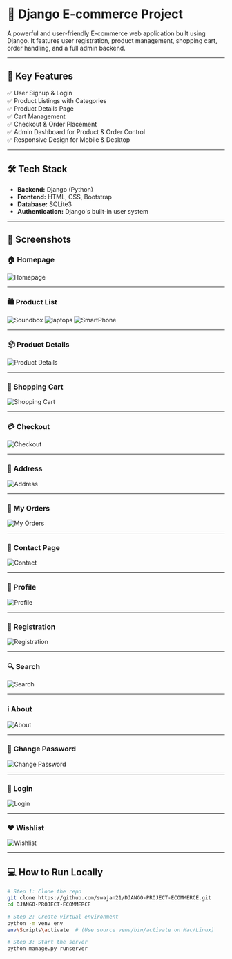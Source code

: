 # 🛒 Django E-commerce Project

A powerful and user-friendly E-commerce web application built using Django. It features user registration, product management, shopping cart, order handling, and a full admin backend.

---

## 🚀 Key Features

✅ User Signup & Login  
✅ Product Listings with Categories  
✅ Product Details Page  
✅ Cart Management  
✅ Checkout & Order Placement  
✅ Admin Dashboard for Product & Order Control  
✅ Responsive Design for Mobile & Desktop

---

## 🛠️ Tech Stack

- **Backend:** Django (Python)
- **Frontend:** HTML, CSS, Bootstrap
- **Database:** SQLite3
- **Authentication:** Django's built-in user system

---

## 📸 Screenshots

### 🏠 Homepage

![Homepage](https://github.com/swajan21/DJANGO-PROJECT-ECOMMERCE/blob/main/Django%20project/Screenshot/Home%20page.png)

---

### 🛍 Product List
![Soundbox](https://github.com/swajan21/DJANGO-PROJECT-ECOMMERCE/blob/main/Django%20project/Screenshot/Soundbox.png)
![laptops](https://github.com/swajan21/DJANGO-PROJECT-ECOMMERCE/blob/main/Django%20project/Screenshot/all%20laptops.png)
![SmartPhone](https://github.com/swajan21/DJANGO-PROJECT-ECOMMERCE/blob/main/Django%20project/Screenshot/all%20smart%20phone%20%26%20watch.png)

---

### 📦 Product Details
![Product Details](https://github.com/swajan21/DJANGO-PROJECT-ECOMMERCE/blob/main/Django%20project/Screenshot/Product-details.png)

---

### 🛒 Shopping Cart
![Shopping Cart](https://github.com/swajan21/DJANGO-PROJECT-ECOMMERCE/blob/main/Django%20project/Screenshot/shoping%20card.png)

---

### 💳 Checkout
![Checkout](https://github.com/swajan21/DJANGO-PROJECT-ECOMMERCE/blob/main/Django%20project/Screenshot/Checkout.png)

---

### 🏡 Address
![Address](https://github.com/swajan21/DJANGO-PROJECT-ECOMMERCE/blob/main/Django%20project/Screenshot/Address.png)

---

### 📜 My Orders
![My Orders](https://github.com/swajan21/DJANGO-PROJECT-ECOMMERCE/blob/main/Django%20project/Screenshot/Orders.png)

---

### 📧 Contact Page
![Contact](https://github.com/swajan21/DJANGO-PROJECT-ECOMMERCE/blob/main/Django%20project/Screenshot/Connect_us.png)

---

### 👤 Profile
![Profile](https://github.com/swajan21/DJANGO-PROJECT-ECOMMERCE/blob/main/Django%20project/Screenshot/Profile.png)

---

### 📝 Registration
![Registration](https://github.com/swajan21/DJANGO-PROJECT-ECOMMERCE/blob/main/Django%20project/Screenshot/Registration.png)

---

### 🔍 Search
![Search](https://github.com/swajan21/DJANGO-PROJECT-ECOMMERCE/blob/main/Django%20project/Screenshot/Search.png)

---

### ℹ️ About
![About](https://github.com/swajan21/DJANGO-PROJECT-ECOMMERCE/blob/main/Django%20project/Screenshot/about.png)

---

### 🔐 Change Password
![Change Password](https://github.com/swajan21/DJANGO-PROJECT-ECOMMERCE/blob/main/Django%20project/Screenshot/change%20password.png)

---

### 🔐 Login
![Login](https://github.com/swajan21/DJANGO-PROJECT-ECOMMERCE/blob/main/Django%20project/Screenshot/login.png)

---

### ❤️ Wishlist
![Wishlist](https://github.com/swajan21/DJANGO-PROJECT-ECOMMERCE/blob/main/Django%20project/Screenshot/wishlist.png)

---

## 💻 How to Run Locally

```bash
# Step 1: Clone the repo
git clone https://github.com/swajan21/DJANGO-PROJECT-ECOMMERCE.git
cd DJANGO-PROJECT-ECOMMERCE

# Step 2: Create virtual environment
python -m venv env
env\Scripts\activate  # (Use source venv/bin/activate on Mac/Linux)

# Step 3: Start the server
python manage.py runserver
